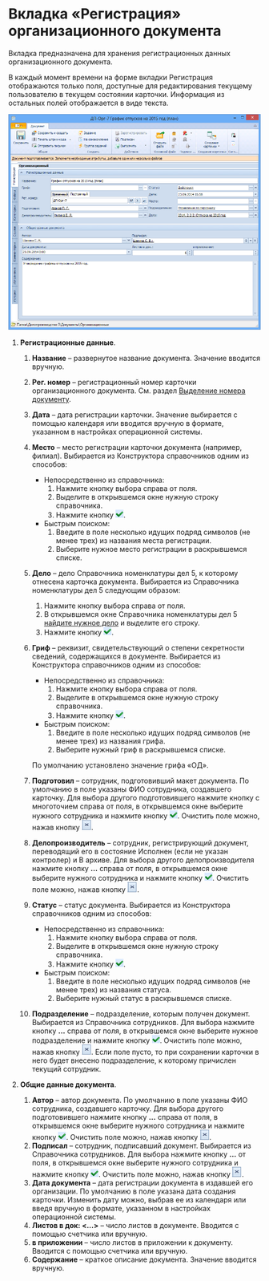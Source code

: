 # Вкладка «Регистрация» организационного документа

Вкладка предназначена для хранения регистрационных данных организационного документа.

В каждый момент времени на форме вкладки Регистрация отображаются только поля, доступные для редактирования текущему пользователю в текущем состоянии карточки. Информация из остальных полей отображается в виде текста.

![Вкладка «Регистрация» карточки организационного документа](img/Card_DocOrg_Tab_Registration.png "Вкладка «Регистрация» карточки организационного документа")

1. **Регистрационные данные**.

   1. **Название** – развернутое название документа. Значение вводится вручную.

   2. **Рег. номер** – регистрационный номер карточки организационного документа. См. раздел [Выделение номера документу](Selection_Numbers_Document.md).

   3. **Дата** – дата регистрации карточки. Значение  выбирается с помощью календаря или вводится вручную в формате, указанном в настройках операционной системы.

   4. **Место** – место регистрации карточки документа (например, филиал). Выбирается из Конструктора справочников одним из способов: 

      - Непосредственно из справочника: 
        1. Нажмите кнопку выбора справа от поля.
        2. Выделите в открывшемся окне нужную строку справочника.
        3. Нажмите кнопку ![](img/Buttons/Select.png).
      - Быстрым поиском: 
        1. Введите в поле несколько идущих подряд символов (не менее трех) из названия места регистрации.
        2. Выберите нужное место регистрации в раскрывшемся списке.

   5. **Дело** – дело Справочника номенклатуры дел 5, к которому отнесена карточка документа. Выбирается из Справочника номенклатуры дел 5 следующим образом:

      1. Нажмите кнопку выбора справа от поля.
      2. В открывшемся окне Справочника номенклатуры дел 5 [найдите нужное дело](Search_Case.md) и выделите его строку.
      3. Нажмите кнопку ![](img/Buttons/Select.png). 

   6. **Гриф** – реквизит, свидетельствующий о степени секретности сведений, содержащихся в документе. Выбирается из Конструктора справочников одним из способов: 

      - Непосредственно из справочника: 
        1. Нажмите кнопку выбора справа от поля.
        2. Выделите в открывшемся окне нужную строку справочника.
        3. Нажмите кнопку ![](img/Buttons/Select.png).
      - Быстрым поиском: 
        1. Введите в поле несколько идущих подряд символов (не менее трех) из названия грифа.
        2. Выберите нужный гриф в раскрывшемся списке.

      По умолчанию установлено значение грифа «ОД».

   7. **Подготовил** – сотрудник, подготовивший макет документа. По умолчанию в поле указаны ФИО сотрудника, создавшего карточку. Для выбора другого подготовившего нажмите кнопку с многоточием справа от поля, в открывшемся окне выберите нужного сотрудника и нажмите кнопку ![](img/Buttons/Select.png). Очистить поле можно, нажав кнопку ![](img/Buttons/Delet.png).

   8. **Делопроизводитель** – сотрудник, регистрирующий документ, переводящий его в состояние Исполнен (если не указан контролер) и В архиве. Для выбора другого делопроизводителя нажмите кнопку **…** справа от поля, в открывшемся окне выберите нужного сотрудника и нажмите кнопку ![](img/Buttons/Select.png). Очистить поле можно, нажав кнопку ![](img/Buttons/Delet.png).

   9. **Статус** – статус документа. Выбирается из Конструктора справочников одним из способов: 

      - Непосредственно из справочника: 
        1. Нажмите кнопку выбора справа от поля.
        2. Выделите в открывшемся окне нужную строку справочника.
        3. Нажмите кнопку ![](img/Buttons/Select.png).
      - Быстрым поиском: 
        1. Введите в поле несколько идущих подряд символов (не менее трех) из названия статуса.
        2. Выберите нужный статус в раскрывшемся списке.

   10. **Подразделение** – подразделение, которым получен документ. Выбирается из Справочника сотрудников. Для выбора нажмите кнопку **…** справа от поля, в открывшемся окне выберите нужное подразделение и нажмите кнопку ![](img/Buttons/Select.png). Очистить поле можно, нажав кнопку ![](img/Buttons/Delet.png). Если поле пусто, то при сохранении карточки в него будет внесено подразделение, к которому причислен текущий сотрудник.

2. **Общие данные документа**.

   1. **Автор** – автор документа. По умолчанию в поле указаны ФИО сотрудника, создавшего карточку. Для выбора другого подготовившего нажмите кнопку **…** справа от поля, в открывшемся окне выберите нужного сотрудника и нажмите кнопку ![](img/Buttons/Select.png). Очистить поле можно, нажав кнопку ![](img/Buttons/Delet.png).
   2. **Подписал** – сотрудник, подписавший документ. Выбирается из Справочника сотрудников. Для выбора нажмите кнопку **…** от поля, в открывшемся окне выберите нужного сотрудника и нажмите кнопку ![](img/Buttons/Select.png). Очистить поле можно, нажав кнопку ![](img/Buttons/Delet.png).
   3. **Дата документа** – дата регистрации документа в издавшей его организации. По умолчанию в поле указана дата создания карточки. Изменить дату можно, выбрав ее из календаря или введя вручную в формате, указанном в настройках операционной системы.
   4. **Листов в док: <...>** – число листов в документе. Вводится с помощью счетчика или вручную.
   5. **в приложении** – число листов в приложении к документу. Вводится с помощью счетчика или вручную.
   6. **Содержание** – краткое описание документа. Значение вводится вручную.